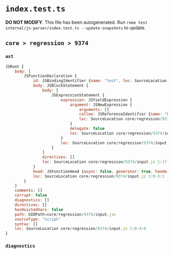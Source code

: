 # `index.test.ts`

**DO NOT MODIFY**. This file has been autogenerated. Run `rome test internal/js-parser/index.test.ts --update-snapshots` to update.

## `core > regression > 9374`

### `ast`

```javascript
JSRoot {
	body: [
		JSFunctionDeclaration {
			id: JSBindingIdentifier {name: "test", loc: SourceLocation core/regression/9374/input.js 1:10-1:14 (test)}
			body: JSBlockStatement {
				body: [
					JSExpressionStatement {
						expression: JSYieldExpression {
							argument: JSNewExpression {
								arguments: []
								callee: JSReferenceIdentifier {name: "Foo", loc: SourceLocation core/regression/9374/input.js 2:12-2:15 (Foo)}
								loc: SourceLocation core/regression/9374/input.js 2:8-2:17
							}
							delegate: false
							loc: SourceLocation core/regression/9374/input.js 2:2-2:17
						}
						loc: SourceLocation core/regression/9374/input.js 2:2-2:18
					}
				]
				directives: []
				loc: SourceLocation core/regression/9374/input.js 1:17-3:1
			}
			head: JSFunctionHead {async: false, generator: true, hasHoistedVars: false, params: [], loc: SourceLocation core/regression/9374/input.js 1:14-1:16}
			loc: SourceLocation core/regression/9374/input.js 1:0-3:1
		}
	]
	comments: []
	corrupt: false
	diagnostics: []
	directives: []
	hasHoistedVars: false
	path: UIDPath<core/regression/9374/input.js>
	sourceType: "script"
	syntax: []
	loc: SourceLocation core/regression/9374/input.js 1:0-4:0
}
```

### `diagnostics`

```

```
